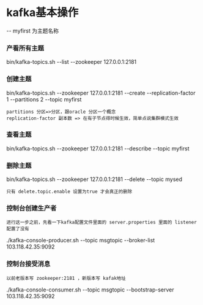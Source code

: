 # kafka基本操作

-- myfirst 为主题名称

### 产看所有主题
bin/kafka-topics.sh --list --zookeeper 127.0.0.1:2181

### 创建主题
bin/kafka-topics.sh --zookeeper 127.0.0.1:2181 --create --replication-factor 1 --partitions 2 --topic myfirst

    partitions 分区=>分区，跟oracle 分区一个概念
    replication-factor 副本数 => 在有子节点得时候生效，简单点说集群模式生效

### 查看主题

bin/kafka-topics.sh --zookeeper 127.0.0.1:2181 --describe --topic myfirst

### 删除主题

bin/kafka-topics.sh --zookeeper 127.0.0.1:2181 --delete --topic mysed

    只有 delete.topic.enable 设置为true 才会真正的删除

### 控制台创建生产者    

    进行这一步之前，先看一下kafka配置文件里面的 server.properties 里面的 listener 配置了没有

./kafka-console-producer.sh --topic msgtopic --broker-list 103.118.42.35:9092

### 控制台接受消息

    以前老版本写 zookeeper:2181 ，新版本写 kafak地址

./kafka-console-consumer.sh --topic msgtopic --bootstrap-server 103.118.42.35:9092
